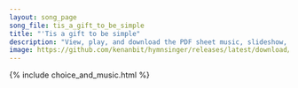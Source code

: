 ```yaml
---
layout: song_page
song_file: tis_a_gift_to_be_simple
title: "'Tis a gift to be simple"
description: "View, play, and download the PDF sheet music, slideshow, and audio. Lyrics: 'Tis a gift to be simple, 'tis a gift to be free, 'tis a gift to come down where we ought to be. And when we find ourselves in the place just right 't... english secular 4part"
image: https://github.com/kenanbit/hymnsinger/releases/latest/download/tis_a_gift_to_be_simple-trad.png
---
```


{% include choice_and_music.html %}